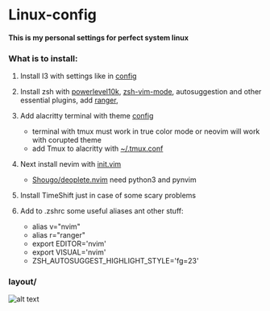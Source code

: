 # Linux-config
#### This is my personal settings for perfect system linux 

### What is to install:

  1. Install I3 with settings like in [config](./.i3/config)
  2. Install zsh with [powerlevel10k](https://github.com/romkatv/powerlevel10k), [zsh-vim-mode](https://github.com/softmoth/zsh-vim-mode), autosuggestion and other essential plugins, add [ranger](https://github.com/ranger/ranger), 
  
  4. Add alacritty terminal with theme [config](./.config/alacritty/alacritty.yml)
     - terminal with tmux must work in true color mode or neovim will work with corupted theme
     - add Tmux to alacritty with [~/.tmux.conf](./.tmux.conf)
  6. Next install nevim with [init.vim](./init.vim)
     - [Shougo/deoplete.nvim](https://github.com/Shougo/deoplete.nvim) need python3 and pynvim
  8. Install TimeShift just in case of some scary problems
  9. Add to .zshrc some useful aliases ant other stuff:
     - alias v="nvim"
     - alias r="ranger"
     - export EDITOR='nvim'
     - export VISUAL='nvim'
     - ZSH_AUTOSUGGEST_HIGHLIGHT_STYLE='fg=23'


### layout/
![alt text](./screen?raw=true)
   
